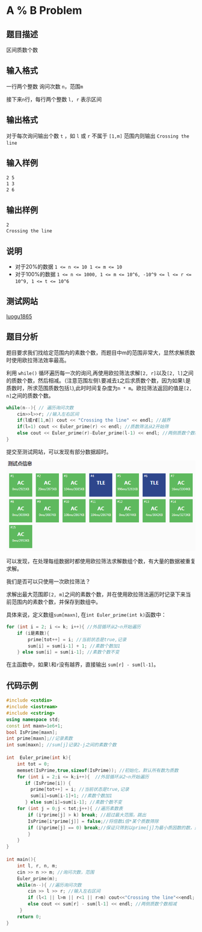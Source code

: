 # A % B Problem

## 题目描述

区间质数个数

## 输入格式

一行两个整数 询问次数  `n`，范围`m`

接下来`n`行，每行两个整数 `l, r` 表示区间

## 输出格式

对于每次询问输出个数 `t` ，如 `l` 或 `r` 不属于 `[1,m]` 范围内则输出 `Crossing the
line`

## 输入样例

    2 5
    1 3
    2 6

## 输出样例

    2
    Crossing the line

## 说明

- 对于20%的数据 `1 <= n <= 10 1 <= m <= 10`
- 对于100%的数据 `1 <= n <= 1000, 1 <= m <= 10^6, -10^9 <= l <= r <= 10^9, 1 <= t <= 10^6`

## 测试网站

[luogu1865](https://www.luogu.org/problemnew/show/P1865#sub)

## 题目分析

题目要求我们找给定范围内的素数个数，而题目中m的范围非常大，显然求解质数时使用欧拉筛法效率最高。

利用 `while()` 循环遍历每一次的询问,再使用欧拉筛法求解`[2, r]`以及`[2, l]`之间的质数个数，然后相减。（注意范围左侧`l`要减去`1`之后求质数个数，因为如果`l`是质数时，所求范围质数包括`l`),此时时间复杂度为`n * m`。欧拉筛法返回的值是`[2, n]`之间的质数个数。

```c++
while(n--){ // 遍历询问次数 
    cin>>l>>r; //输入左右区间 
    if(l或r∉[1,m]) cout << "Crossing the line" << endl; //越界 
    if(l=1) cout << Euler_prime(r) << endl; //质数筛法从2开始筛 
    else cout << Euler_prime(r)-Euler_prime(l-1) << endl; //两侧质数个数相减 
} 
```

提交至测试网站，可以发现有部分数据超时。

![TLE](images/TLE.png)


可以发现，在处理每组数据时都使用欧拉筛法求解数组个数，有大量的数据被重复求解。

我们是否可以只使用一次欧拉筛法？

求解出最大范围即`[2, m]`之间的素数个数，并在使用欧拉筛法遍历时记录下来当前范围内的素数个数，并保存到数组中。

具体来说，定义数组`sum[maxn]`, 在`int Euler_prime(int k)`函数中：


```c++
for (int i = 2; i <= k; i++){ //外层循环从2~n开始遍历 
    if (i是素数){
        prime[tot++] = i; //当前状态是true,记录
        sum[i] = sum[i-1] + 1; //素数个数加1 
    } else sum[i] = sum[i-1]; //素数个数不变 

```

在主函数中，如果`l`和`r`没有越界，直接输出 `sum[r] - sum[l-1]`。


## 代码示例

```c++
#include <cstdio>
#include <iostream>
#include <cstring>
using namespace std;
const int maxn=1e6+1;
bool IsPrime[maxn]; 
int prime[maxn];//记录素数 
int sum[maxn]; //sum[j]记录2-j之间的素数个数 

int  Euler_prime(int k){  
    int tot = 0;
    memset(IsPrime,true,sizeof(IsPrime)); //初始化，默认所有数为质数 
    for (int i = 2;i <= k;i++){  //外层循环从2~n开始遍历 
       if (IsPrime[i]) {
         prime[tot++] = i; //当前状态是true,记录
         sum[i]=sum[i-1]+1; //素数个数加1 
       } else sum[i]=sum[i-1]; //素数个数不变 
    for (int j = 0;j < tot;j++){ //遍历素数表
        if (i*prime[j] > k) break; //超过最大范围，跳出 
        IsPrime[i*prime[j]] = false;//将倍数i倍*某个质数筛除 
        if (i%prime[j] == 0) break;//保证只筛到以prime[j]为最小质因数的数，退出内层循环
        }
    }
}

int main(){
	int l, r, n, m;
    cin >> n >> m; //询问次数，范围 
    Euler_prime(m);
    while(n--){ //遍历询问次数
		cin >> l >> r; //输入左右区间 
		if (l<1 || l>m || r<1 || r>m) cout<<"Crossing the line"<<endl; //越界 
		else cout << sum[r] - sum[l-1] << endl; //两侧质数个数相减 
	 } 
    return 0;
}

```
